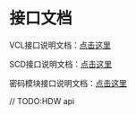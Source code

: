 # 接口文档

VCL接口说明文档：[点击这里](https://docs.rs/wedpr_s_verifiable_confidential_ledger/1.1.0/wedpr_s_verifiable_confidential_ledger/)

SCD接口说明文档：[点击这里](https://docs.rs/wedpr_s_selective_certificate_disclosure/1.2.0/wedpr_s_selective_certificate_disclosure/)

密码模块接口说明文档：[点击这里](https://docs.rs/wedpr_crypto/1.2.0/wedpr_crypto/)

// TODO:HDW api
